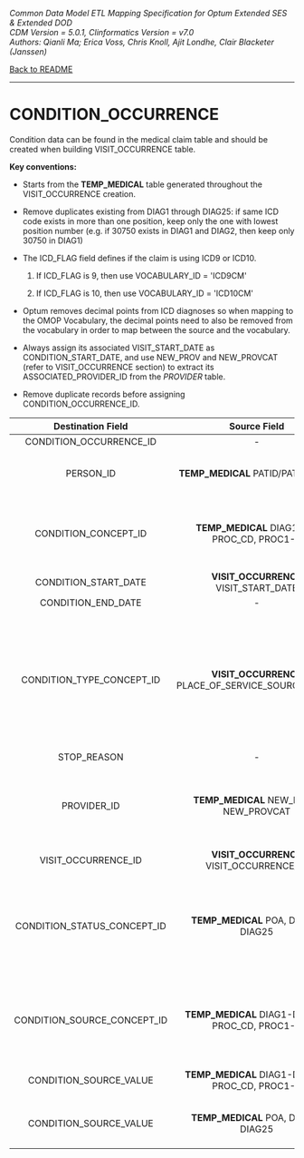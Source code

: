 *Common Data Model ETL Mapping Specification for Optum Extended SES & Extended DOD* 
<br>*CDM Version = 5.0.1, Clinformatics Version = v7.0*
<br>*Authors: Qianli Ma; Erica Voss, Chris Knoll, Ajit Londhe, Clair Blacketer (Janssen)*

[Back to README](README.md)

---

# CONDITION_OCCURRENCE

Condition data can be found in the medical claim table and should be
created when building VISIT_OCCURRENCE table.

**Key conventions:**

-   Starts from the **TEMP_MEDICAL** table generated throughout the
    VISIT_OCCURRENCE creation.

-   Remove duplicates existing from DIAG1 through DIAG25: if same ICD
    code exists in more than one position, keep only the one with lowest
    position number (e.g. if 30750 exists in DIAG1 and DIAG2, then keep
    only 30750 in DIAG1)

-   The ICD_FLAG field defines if the claim is using ICD9 or ICD10.

    1.  If ICD_FLAG is 9, then use VOCABULARY_ID = 'ICD9CM'

    2.  If ICD_FLAG is 10, then use VOCABULARY_ID = 'ICD10CM'

-   Optum removes decimal points from ICD diagnoses so when mapping to
    the OMOP Vocabulary, the decimal points need to also be removed from
    the vocabulary in order to map between the source and
    the vocabulary.

-   Always assign its associated VISIT_START_DATE as
    CONDITION_START_DATE, and use NEW_PROV and NEW_PROVCAT (refer to
    VISIT_OCCURRENCE section) to extract its ASSOCIATED_PROVIDER_ID
    from the *PROVIDER* table.

-   Remove duplicate records before assigning CONDITION_OCCURRENCE_ID.

<a name="table-mappings-condition-occurrence"></a>

**Destination Field**|**Source Field**|**Applied Rule**|**Comment**
:-----:|:-----:|:-----:|:-----:
CONDITION_OCCURRENCE_ID|-|System generated.| 
PERSON_ID|**TEMP_MEDICAL** PATID/PAT_PLANID|At the row level we work with PAT_PLANID, but PATID is what is written to the CDM.| 
CONDITION_CONCEPT_ID|**TEMP_MEDICAL** DIAG1-25, PROC_CD, PROC1-3|DIAG1-DIAG25: Use Section 3.1.2 and filter with Section 4.1 PROC1-PROC3, PROC_CD:<br>Use Section 3.1.2 and filter with Section 4.2| 
CONDITION_START_DATE|**VISIT_OCCURRENCE** VISIT_START_DATE| | 
CONDITION_END_DATE|-|NULL| 
CONDITION_TYPE_CONCEPT_ID|**VISIT_OCCURRENCE** PLACE_OF_SERVICE_SOURCE_VALUE|**DIAG1-DIAG25**: Use Section 5.1 <br> PROC1-3, PROC_CD Use Section 5.2|If same ICD code exists in more than one position, keep only the one with lowest position number. <br> Map to inpatient/outpatient header to be consistent with PROCEDURE_OCCURRENCE table. <br> These CONCEPT_IDs fall under VOCABULARY_ID = 'Condition Type' in CONCEPT table.
STOP_REASON|-|NULL| 
PROVIDER_ID|**TEMP_MEDICAL** NEW_PROV, NEW_PROVCAT|Map NEW_PROV and NEW_PROVCAT to PROVIDER_SOURCE_VALUE and SPECIALTY_SOURCE_VALUE in Provider table to extract its associated Provider ID. | 
VISIT_OCCURRENCE_ID|**VISIT_OCCURRENCE** VISIT_OCCURRENCE_ID| | 
CONDITION_STATUS_CONCEPT_ID|**TEMP_MEDICAL** POA, DIAG1-DIAG25 | Split period-delimited string to obtain single character value corresponding to DIAG code by ordinal value.<br><br>N = 0<br>U = 0<br>W = 46236988<br>Y = 46236988<br>|
CONDITION_SOURCE_CONCEPT_ID|**TEMP_MEDICAL** DIAG1-DIAG25, PROC_CD, PROC1-3|**DIAG1-DIAG25**: Use Section 3.1.1 and filter with Section 6.1 <br><br> PROC_CD, PROC1-3: Use Section 3.1.1 and filter with Section 6.2| 
CONDITION_SOURCE_VALUE|**TEMP_MEDICAL** DIAG1-DIAG25, PROC_CD, PROC1-3|Exclude records with invalid ICD9 or ICD10 diagnosis codes.|Use rules mentioned above to exclude invalid ICD9 or ICD10 diagnosis codes.|
CONDITION_SOURCE_VALUE|**TEMP_MEDICAL** POA, DIAG1-DIAG25|Split period-delimited string to obtain single character value corresponding to DIAG code by ordinal value.|

